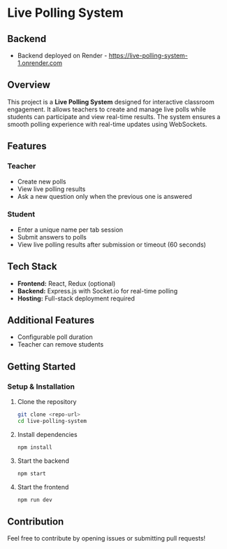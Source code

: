 # Live Polling System  

## Backend
- Backend deployed on Render - https://live-polling-system-1.onrender.com

## Overview  
This project is a **Live Polling System** designed for interactive classroom engagement. It allows teachers to create and manage live polls while students can participate and view real-time results. The system ensures a smooth polling experience with real-time updates using WebSockets.  

## Features  

### **Teacher**  
- Create new polls  
- View live polling results  
- Ask a new question only when the previous one is answered  

### **Student**  
- Enter a unique name per tab session  
- Submit answers to polls  
- View live polling results after submission or timeout (60 seconds)  

## Tech Stack  
- **Frontend:** React, Redux (optional)  
- **Backend:** Express.js with Socket.io for real-time polling  
- **Hosting:** Full-stack deployment required  

## Additional Features
- Configurable poll duration  
- Teacher can remove students  

## Getting Started  

### **Setup & Installation**  
1. Clone the repository  
   ```sh  
   git clone <repo-url>  
   cd live-polling-system  
   ```  
2. Install dependencies  
   ```sh  
   npm install  
   ```  
3. Start the backend  
   ```sh  
   npm start  
   ```  
4. Start the frontend  
   ```sh  
   npm run dev 
   ```  
   
## Contribution  
Feel free to contribute by opening issues or submitting pull requests!  
